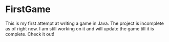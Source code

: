 # FirstGame
This is my first attempt at writing a game in Java. The project is incomplete as of right now. I am still working on it and will update the game till it is complete. Check it out!
